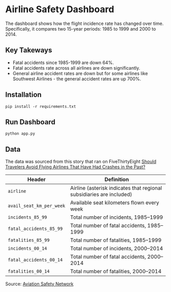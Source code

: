 # Airline Safety Dashboard

The dashboard shows how the flight incidence rate has changed over time. Specifically, it compares two 15-year periods: 1985 to 1999 and 2000 to 2014.

## Key Takeways

- Fatal accidents since 1985-1999 are down 64%.
- Fatal accidents rate across all airlines are down significantly.
- General airline accident rates are down but for some airlines like Southwest Airlines - the general accident rates are up 700%.

## Installation

```
pip install -r requirements.txt
```

## Run Dashboard

```
python app.py
```

## Data

The data was sourced from this story that ran on FiveThirtyEight [Should Travelers Avoid Flying Airlines That Have Had Crashes in the Past?](http://fivethirtyeight.com/features/should-travelers-avoid-flying-airlines-that-have-had-crashes-in-the-past/)

| Header                   | Definition                                                           |
| ------------------------ | -------------------------------------------------------------------- |
| `airline`                | Airline (asterisk indicates that regional subsidiaries are included) |
| `avail_seat_km_per_week` | Available seat kilometers flown every week                           |
| `incidents_85_99`        | Total number of incidents, 1985–1999                                 |
| `fatal_accidents_85_99`  | Total number of fatal accidents, 1985–1999                           |
| `fatalities_85_99`       | Total number of fatalities, 1985–1999                                |
| `incidents_00_14`        | Total number of incidents, 2000–2014                                 |
| `fatal_accidents_00_14`  | Total number of fatal accidents, 2000–2014                           |
| `fatalities_00_14`       | Total number of fatalities, 2000–2014                                |

Source: [Aviation Safety Network](http://aviation-safety.net)
